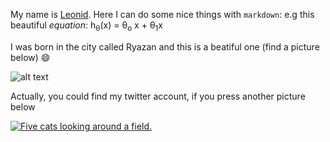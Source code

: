 My name is <ins>Leonid</ins>. Here I can do some nice things with ```markdown```: e.g this beautiful <i>equation</i>: h<sub>&theta;</sub>(x) = &theta;<sub>o</sub> x + &theta;<sub>1</sub>x

I was born in the city called Ryazan and this is a beatiful one (find a picture below) :smile:

![alt text](https://img.geliophoto.com/ryazan/00_ryazan.jpg)



Actually, you could find my twitter account, if you press another picture below 


<a href="https://mobile.twitter.com/leagronom"><img src="https://encrypted-tbn0.gstatic.com/images?q=tbn:ANd9GcS4n_urpJ9XpwOTdzBVbGvactwHrPagYQrTJPYjxfxLGkSyu7nJZVqRVGAeohnPgKMrnKE&usqp=CAU" alt="Five cats looking around a field."/></a> 
